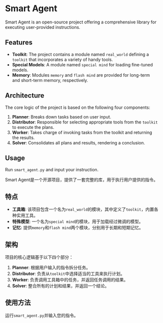 # Smart Agent

Smart Agent is an open-source project offering a comprehensive library for executing user-provided instructions.

## Features

- **Toolkit**: The project contains a module named `real_world` defining a `toolkit` that incorporates a variety of handy tools.
- **Special Models**: A module named `special mind` for loading fine-tuned models.
- **Memory**: Modules `memory` and `flash mind` are provided for long-term and short-term memory, respectively.

## Architecture

The core logic of the project is based on the following four components:

1. **Planner**: Breaks down tasks based on user input.
2. **Distributor**: Responsible for selecting appropriate tools from the `toolkit` to execute the plans.
3. **Worker**: Takes charge of invoking tasks from the toolkit and returning the results.
4. **Solver**: Consolidates all plans and results, rendering a conclusion.

## Usage

Run `smart_agent.py` and input your instruction.

Smart Agent是一个开源项目，提供了一套完整的库，用于执行用户提供的指令。

## 特点

- **工具箱**: 该项目包含一个名为`real_world`的模块，其中定义了`toolkit`，内置各种实用工具。
- **特殊模型**: 一个名为`special mind`的模块，用于加载经过微调的模型。
- **记忆**: 提供`memory`和`flash mind`两个模块，分别用于长期和短期记忆。

## 架构

项目的核心逻辑基于以下四个部分：

1. **Planner**: 根据用户输入的指令拆分任务。
2. **Distributor**: 负责从`toolkit`中选择适当的工具来执行计划。
3. **Worker**: 负责调用工具箱中的任务，并返回任务调用的结果。
4. **Solver**: 整合所有的计划和结果，并返回一个结论。

## 使用方法

运行`smart_agent.py`并输入您的指令。

